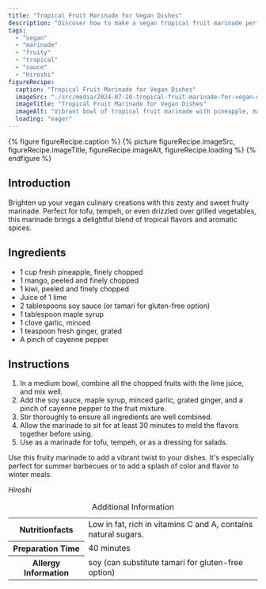 ```yaml
---
title: "Tropical Fruit Marinade for Vegan Dishes"
description: "Discover how to make a vegan tropical fruit marinade perfect for enhancing tofu, tempeh, and grilled vegetables with a blend of pineapple, mango, and spices."
tags:
  - "vegan"
  - "marinade"
  - "fruity"
  - "tropical"
  - "sauce"
  - "Hiroshi"
figureRecipe: 
  caption: "Tropical Fruit Marinade for Vegan Dishes"
  imageSrc: "./src/media/2024-07-20-tropical-fruit-marinade-for-vegan-dishes-2155.png"
  imageTitle: "Tropical Fruit Marinade for Vegan Dishes"
  imageAlt: "Vibrant bowl of tropical fruit marinade with pineapple, mango, and kiwi in lime juice and spices on a rustic wooden table, exuding freshness."
  loading: "eager"
---
```


{% figure figureRecipe.caption %}
{% picture figureRecipe.imageSrc, figureRecipe.imageTitle, figureRecipe.imageAlt, figureRecipe.loading %}
{% endfigure %}

## Introduction

Brighten up your vegan culinary creations with this zesty and sweet fruity marinade. Perfect for tofu, tempeh, or even drizzled over grilled vegetables, this marinade brings a delightful blend of tropical flavors and aromatic spices.

## Ingredients

- 1 cup fresh pineapple, finely chopped
- 1 mango, peeled and finely chopped
- 1 kiwi, peeled and finely chopped
- Juice of 1 lime
- 2 tablespoons soy sauce (or tamari for gluten-free option)
- 1 tablespoon maple syrup
- 1 clove garlic, minced
- 1 teaspoon fresh ginger, grated
- A pinch of cayenne pepper

## Instructions

1. In a medium bowl, combine all the chopped fruits with the lime juice, and mix well.
2. Add the soy sauce, maple syrup, minced garlic, grated ginger, and a pinch of cayenne pepper to the fruit mixture.
3. Stir thoroughly to ensure all ingredients are well combined.
4. Allow the marinade to sit for at least 30 minutes to meld the flavors together before using.
5. Use as a marinade for tofu, tempeh, or as a dressing for salads.

Use this fruity marinade to add a vibrant twist to your dishes. It's especially perfect for summer barbecues or to add a splash of color and flavor to winter meals.

*Hiroshi*

<table><caption class='sr-only'>Additional Information</caption><tr><th>Nutritionfacts</th><td>Low in fat, rich in vitamins C and A, contains natural sugars.&nbsp;</td></tr><tr><th>Preparation Time</th><td>40 minutes&nbsp;</td></tr><tr><th>Allergy Information</th><td>soy (can substitute tamari for gluten-free option)&nbsp;</td></tr></table>

